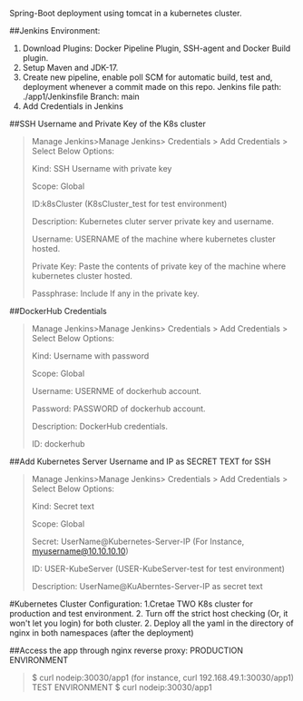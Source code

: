 Spring-Boot deployment using tomcat in a kubernetes cluster. 

##Jenkins Environment:
1. Download Plugins: Docker Pipeline Plugin, SSH-agent and Docker Build plugin.
2. Setup Maven and JDK-17.
3. Create new pipeline, enable poll SCM for automatic build, test and, deployment whenever a commit made on this repo.
   Jenkins file path: ./app1/Jenkinsfile
   Branch: main
4. Add Credentials in Jenkins

##SSH Username and Private Key of the K8s cluster 
>Manage Jenkins>Manage Jenkins> Credentials > Add Credentials > Select Below Options:
>
>Kind: SSH Username with private key
>
>Scope: Global
> 
>ID:k8sCluster (K8sCluster_test for test environment)
> 
>Description: Kubernetes cluter server private key and username.
>
>Username: USERNAME of the machine where kubernetes cluster hosted.
>
>Private Key: Paste the contents of private key of the machine where kubernetes cluster hosted.
>
>Passphrase: Include If any in the private key.

##DockerHub Credentials
>Manage Jenkins>Manage Jenkins> Credentials > Add Credentials > Select Below Options:
>
>Kind: Username with password
>
>Scope: Global
>
>Username: USERNME of dockerhub account.
>
>Password: PASSWORD of dockerhub account.
>
>Description: DockerHub credentials.
>
>ID: dockerhub

##Add Kubernetes Server Username and IP as SECRET TEXT for SSH
>Manage Jenkins>Manage Jenkins> Credentials > Add Credentials > Select Below Options:
>
>Kind: Secret text
>
>Scope: Global
>
>Secret: UserName@Kubernetes-Server-IP (For Instance, myusername@10.10.10.10)
>
>ID: USER-KubeServer (USER-KubeServer-test for test environment)
>
>Description: UserName@KuAberntes-Server-IP as secret text

#Kubernetes Cluster Configuration:
1.Cretae TWO K8s cluster for production and test environment.
2. Turn off the strict host checking (Or, it won't let you login) for both cluster.
2. Deploy all the  yaml in the directory of nginx in both namespaces (after the deployment)

##Access the app through nginx reverse proxy:
PRODUCTION ENVIRONMENT
>$ curl nodeip:30030/app1 (for instance, curl 192.168.49.1:30030/app1)
TEST ENVIRONMENT
>$ curl nodeip:30030/app1
